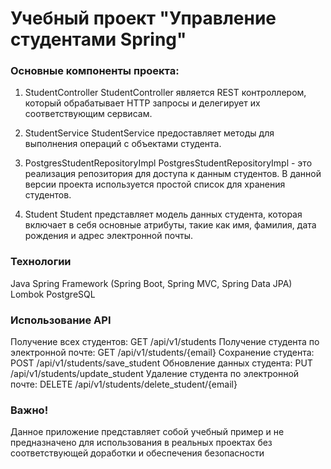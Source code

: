 # Учебный проект "Управление студентами Spring"

### Основные компоненты проекта:

1. StudentController
StudentController является REST контроллером, который обрабатывает HTTP запросы и делегирует их соответствующим сервисам.

2. StudentService
StudentService предоставляет методы для выполнения операций с объектами студента.

3. PostgresStudentRepositoryImpl
PostgresStudentRepositoryImpl - это реализация репозитория для доступа к данным студентов. В данной версии проекта используется простой список для хранения студентов.

4. Student
Student представляет модель данных студента, которая включает в себя основные атрибуты, такие как имя, фамилия, дата рождения и адрес электронной почты.

### Технологии

Java
Spring Framework (Spring Boot, Spring MVC, Spring Data JPA)
Lombok
PostgreSQL

### Использование API

Получение всех студентов: GET /api/v1/students
Получение студента по электронной почте: GET /api/v1/students/{email}
Сохранение студента: POST /api/v1/students/save_student
Обновление данных студента: PUT /api/v1/students/update_student
Удаление студента по электронной почте: DELETE /api/v1/students/delete_student/{email}

### Важно!

Данное приложение представляет собой учебный пример и не предназначено для использования в реальных проектах без соответствующей доработки и обеспечения безопасности
